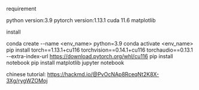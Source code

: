 requirement

python version:3.9
pytorch version:1.13.1 cuda 11.6
matplotlib

install

conda create --name <env_name> python=3.9
conda activate <env_name>
pip install torch==1.13.1+cu116 torchvision==0.14.1+cu116 torchaudio==0.13.1 --extra-index-url https://download.pytorch.org/whl/cu116
pip install notebook
pip install matplotlib
jupyter notebook

chinese tutorial: https://hackmd.io/@PvOcNAp8RceqNt2K8X-3Xg/rygWZOMoj